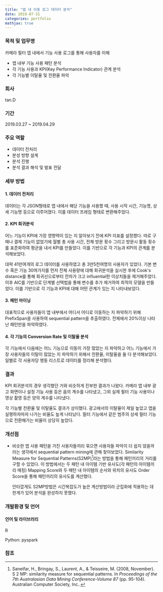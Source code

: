 ```yaml
---
title: "앱 내 이동 로그 데이터 분석"
date: 2019-07-31
categories: portfolio
mathjax: true
---
```


### 목적 및 업무명

카메라 필터 앱 내에서 기능 사용 로그를 통해 사용자를 이해

- 앱 내부 기능 사용 패턴 분석 
- 각 기능 사용과 KPI(Key Performance Indicator) 관계 분석
- 각 기능별 이탈율 및 전환율 파악



### 회사

tan.D



### 기간

2019.03.27 ~ 2019.04.29



### 주요 역할

- 데이터 전처리
- 분성 방향 설계
- 분석 진행
- 분석 결과 해석 및 발표 전달



### 세부 방법

#### 1. 데이터 전처리

데이터는 각 JSON형태로 앱 내에서 해당 기능을 사용했 때, 사용 시작 시간, 기능명, 상세 기능명 등으로 이루어졌다. 이를 데이터 프레임 형태로 변환해주었다.



#### 2. KPI 회귀분석

어느 기능이 KPI에 가장 영향력이 있는 지 알아보기 전에 KPI 지표를 설정했다. 따로 구매나 결제 기능이 없었기에 월별 총 사용 시간, 전체 방문 횟수 그리고 방문시 활동 횟수를 표준화하여 평균을 내서 KPI를 만들었다. 이를 기반으로 각 기능과 KPI의 관계를 분석해보았다. 

대략 41만여개의 로그 데이터를 사용하였고 총 3만5천여명의 사용자가 있었다. 기본 변수 혹은 기능 30여가지를 먼저 전체 사용량에 대해 회귀분석을 실시한 후에 Cook's distance를 통해 회귀선으로부터 잔차가 크고 influential한 이상치들을 제거해주었다. 이후 AIC를 기반으로 단계별 선택법을 통해 변수를 추가 제거하여 최적의 모델을 만들었다. 이를 기반으로 각 기능과 KPI에 대해 어떤 관계가 있는 지 나타내보았다.



#### 3. 패턴 마이닝

대표적으로 사용자들이 앱 내부에서 어디서 어디로 이동하는 지 파악하기 위해 PrefixSpan을 사용하여 sequential pattern을 추출하였다. 전체에서 20%이상 나타난 패턴만을 파악하였다.



#### 4. 각 기능의 Conversion Rate 및 이탈율 분석

각 기능에서 다음에는 어느 기능으로 이동이 가장 많았는 지 파악하고 어느 기능에서 가장 사용자들의 이탈이 많았는 지 파악하기 위해서 전환율, 이탈율을 둘 다 분석해보았다. 일별로 각 사용자당 행동 리스트로 데이터를 정리해 분석했다.



### 결과

KPI 회귀분석의 경우 생각했던 거와 비슷하게 진부한 결과가 나왔다. 카메라 앱 내부 광고 화면이나 설정 기능 사용 등은 음의 계수를 나타냈고, 그외 실제 필터 기능 사용이나 영상 촬영 등은 양의 계수를 나타냈다.

각 기능별 전환율 및 이탈율도 결과가 상이했다. 광고에서의 이탈율이 제일 높았고 앱을 실행하자마자 나가는 비율도 높게 나타났다. 필터 기능에서 같은 범주의 상세 필터 기능으로 전환해가는 비율이 상당히 높았다.



### 개선점

- 비슷한 앱 사용 패턴을 가진 사용자들끼리 묶으면 사용자들 파악이 더 쉽지 않을까라는 생각에서 sequential pattern mining에 관해 찾아보았다. Similarity Measure for Sequential Patterns(S2MP)[^1]라는 방법을 통해 패턴끼리의 거리를 구할 수 있었다. 이 방법에서는 두 패턴 내 아이템 기반 유사도(각 패턴의 아이템끼리 매칭) Mapping Score와 두 패턴 내 아이템의 순서와 위치의 유사도 Order Score을 통해 패턴끼리의 유사도를 계산했다.

  안타깝게도 S2MP방법은 시간복잡도가 높은 계산방법이라 군집화에 적용하는 데 한계가 있어 분석을 완성하지 못했다.



### 개발환경 및 언어

#### 언어 및 라이브러리

R

Python: pyspark



### 참조

[^1]:Saneifar, H., Bringay, S., Laurent, A., & Teisseire, M. (2008, November). S 2 MP: similarity measure for sequential patterns. In *Proceedings of the 7th Australasian Data Mining Conference-Volume 87* (pp. 95-104). Australian Computer Society, Inc..